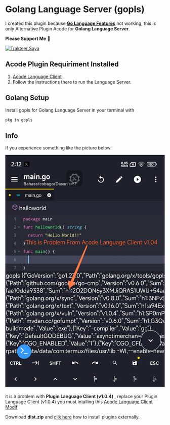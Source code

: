 # Golang Language Server (gopls)
  I created this plugin because [**Go Language Features**](https://acode.app/plugin/acode.go.client) not working, 
  this is only Alternative Plugin Acode for **Golang Language Server**.
  
  **Please Support Me** 🥺

  <a href="https://trakteer.id/qiubyzhukhi/tip" target="_blank"><img id="wse-buttons-preview" src="https://cdn.trakteer.id/images/embed/trbtn-red-1.png?date=18-11-2023" height="40" style="border:0px;height:40px;" alt="Trakteer Saya"></a>

## Acode Plugin Requiriment Installed
  1. [Acode Language Client](https://acode.app/plugin/acode.language.client) 
  2. Follow the instructions there to run the Language Server.

## Golang Setup
  Install gopls for Golang Language Server in your terminal with
  ```bash
  pkg in gopls
  ```

## Info
  If you experience something like the picture below
  
  ![Preview](https://raw.githubusercontent.com/QiubyZ/acode-golang-server/refs/heads/main/Screenshot_2024-11-09-02-12-26-321_com.foxdebug.acode-edit.jpg)
  
  it is a problem with **Plugin Language Client (v1.0.4)** , replace your Plugin Language Client (v1.0.4)
  you must intalling this [Acode Language Client Modif](https://github.com/QiubyZ/acode-language-client/releases/tag/v1)
  
  Download **dist.zip** and [clik here](https://acode-plugin-docs.vercel.app/docs/getting-started/intro#installing-acode-plugins) how to install plugins externally. 
  